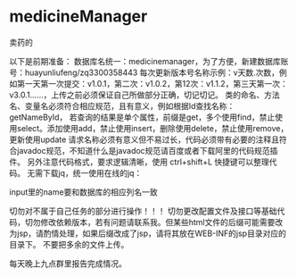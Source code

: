 # medicineManager
卖药的

以下是前期准备：
数据库名统一：medicinemanager，为了方便，新建数据库账号：huayunliufeng/zq3300358443
每次更新版本号名称示例：v天数.次数，例如第一天第一次提交：v1.0.1，第二次：v1.0.2，第12次：v1.1.2，第三天第一次：v3.0.1……，上传之前必须保证自己所做部分正确，切记切记。
类的命名、方法名、变量名必须符合相应规范，且有意义，例如根据Id查找名称：getNameById，
若查询的结果是单个属性，前缀是get，多个使用find，禁止使用select。添加使用add，禁止使用insert，删除使用delete，禁止使用remove，更新使用update
请求名称必须有意义但不易过长，代码必须带有必要的注释且符合javadoc规范，不知道什么是javadoc规范请百度或者下载阿里的代码规范插件。
另外注意代码格式，要求逻辑清晰，使用 ctrl+shift+L 快捷键可以整理代码。
无需下载jq，统一使用在线的jq：
<script src="https://s3.pstatp.com/cdn/expire-1-M/jquery/3.3.1/jquery.min.js"></script>
input里的name要和数据库的相应列名一致

切勿对不属于自己任务的部分进行操作！！！
切勿更改配置文件及接口等基础代码，切勿修改依赖版本，若有问题请联系我。但某些html文件的后缀可能需要改为jsp，请酌情处理，如果后缀改成了jsp，请将其放在WEB-INF的jsp目录对应的目录下。
不要把多余的文件上传。

每天晚上九点群里报告完成情况。



